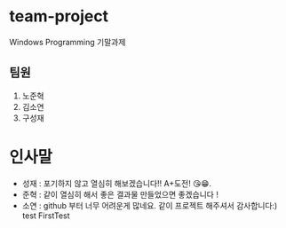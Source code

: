 # team-project

Windows Programming 기말과제

## 팀원

1. 노준혁
2. 김소연
3. 구성재

# 인사말

- 성재 : 포기하지 않고 열심히 해보겠습니다!! A+도전! 😘😁.
- 준혁 : 같이 열심히 해서 좋은 결과물 만들었으면 좋겠습니다 !
- 소연 : github 부터 너무 어려운게 많네요. 같이 프로젝트 해주셔서 감사합니다:)
test
FirstTest
